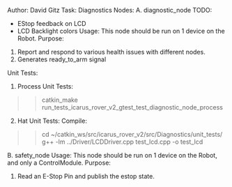 Author: David Gitz
Task: Diagnostics
Nodes:
A. diagnostic_node
TODO:
 - EStop feedback on LCD
 - LCD Backlight colors
Usage: This node should be run on 1 device on the Robot.
Purpose: 
1. Report and respond to various health issues with different nodes.
2. Generates ready_to_arm signal

Unit Tests:
1.  Process Unit Tests:
  >>catkin_make run_tests_icarus_rover_v2_gtest_test_diagnostic_node_process
2.  Hat Unit Tests:
  Compile: 
  >>cd ~/catkin_ws/src/icarus_rover_v2/src/Diagnostics/unit_tests/
  >>g++ -lm ../Driver/LCDDriver.cpp test_lcd.cpp -o test_lcd
  
B. safety_node
Usage: This node should be run on 1 device on the Robot, and only a ControlModule.
Purpose:
1. Read an E-Stop Pin and publish the estop state.


